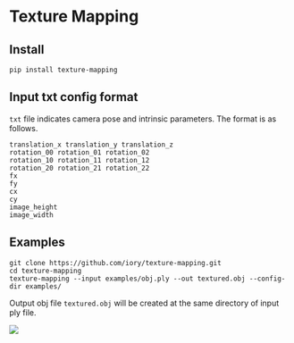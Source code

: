 # Texture Mapping

## Install

```
pip install texture-mapping
```

## Input txt config format

`txt` file indicates camera pose and intrinsic parameters.
The format is as follows.

```
translation_x translation_y translation_z
rotation_00 rotation_01 rotation_02
rotation_10 rotation_11 rotation_12
rotation_20 rotation_21 rotation_22
fx
fy
cx
cy
image_height
image_width
```

## Examples

```
git clone https://github.com/iory/texture-mapping.git
cd texture-mapping
texture-mapping --input examples/obj.ply --out textured.obj --config-dir examples/
```

Output obj file `textured.obj` will be created at the same directory of input ply file.

![](docs/image/textured.gif)
